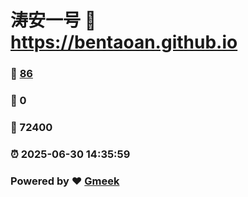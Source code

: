 # 涛安一号 :link: https://bentaoan.github.io 
### :page_facing_up: [86](https://bentaoan.github.io/tag.html) 
### :speech_balloon: 0 
### :hibiscus: 72400 
### :alarm_clock: 2025-06-30 14:35:59 
### Powered by :heart: [Gmeek](https://github.com/Meekdai/Gmeek)
